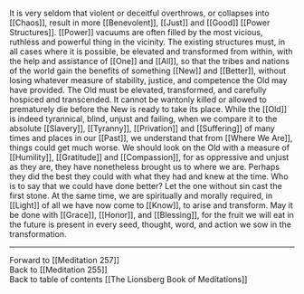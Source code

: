 It is very seldom that violent or deceitful overthrows, or collapses into [[Chaos]], result in more [[Benevolent]], [[Just]] and [[Good]] [[Power Structures]].  [[Power]] vacuums are often filled by the most vicious, ruthless and powerful thing in the vicinity. The existing structures must, in all cases where it is possible, be elevated and transformed from within, with the help and assistance of [[One]] and [[All]], so that the tribes and nations of the world gain the benefits of something [[New]] and [[Better]], without losing whatever measure of stability, justice, and competence the Old may have provided. The Old must be elevated, transformed, and carefully hospiced and transcended. It cannot be wantonly killed or allowed to prematurely die before the New is ready to take its place. While the [[Old]] is indeed tyrannical, blind, unjust and failing, when we compare it to the absolute [[Slavery]], [[Tyranny]], [[Privation]] and [[Suffering]] of many times and places in our [[Past]], we understand that from [[Where We Are]], things could get much worse. We should look on the Old with a measure of [[Humility]], [[Gratitude]] and [[Compassion]], for as oppressive and unjust as they are, they have nonetheless brought us to where we are. Perhaps they did the best they could with what they had and knew at the time. Who is to say that we could have done better? Let the one without sin cast the first stone. At the same time, we are spiritually and morally required, in [[Light]] of all we have now come to [[Know]], to arise and transform. May it be done with [[Grace]], [[Honor]], and [[Blessing]], for the fruit we will eat in the future is present in every seed, thought, word, and action we sow in the transformation. 

___

Forward to [[Meditation 257]]  
Back to [[Meditation 255]]  
Back to table of contents [[The Lionsberg Book of Meditations]]  